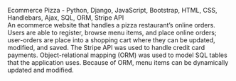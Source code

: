 Ecommerce Pizza - Python, Django, JavaScript, Bootstrap, HTML, CSS, Handlebars, Ajax, SQL, ORM, Stripe API  
An ecommerce website that handles a pizza restaurant’s online orders. Users are able to register, browse menu items, and place online orders; user-orders are place into a shopping cart where they can be updated, modified, and saved. The Stripe API was used to handle credit card payments. Object-relational mapping (ORM) was used to model SQL tables that the application uses. Because of ORM, menu items can be dynamically updated and modified. 
